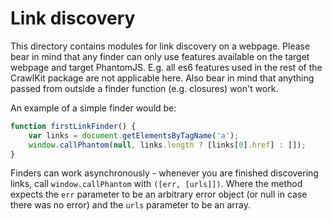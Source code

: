 # Link discovery

This directory contains modules for link discovery on a webpage.
Please bear in mind that any finder can only use features available on the target webpage and target PhantomJS. E.g. all es6 features used in the rest of the CrawlKit package are not applicable here.
Also bear in mind that anything passed from outside a finder function (e.g. closures) won't work.

An example of a simple finder would be:

```javascript
function firstLinkFinder() {
    var links = document.getElementsByTagName('a');
    window.callPhantom(null, links.length ? [links[0].href] : []);
}
```

Finders can work asynchronously - whenever you are finished discovering links, call `window.callPhantom` with `([err, [urls]])`. Where the method expects the `err` parameter to be an arbitrary error object (or null in case there was no error) and the `urls` parameter to be an array.
